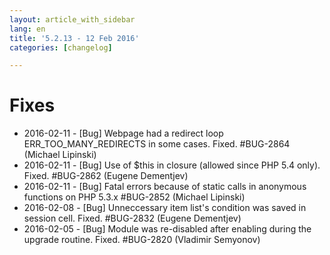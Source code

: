 ```yaml
---
layout: article_with_sidebar
lang: en
title: '5.2.13 - 12 Feb 2016'
categories: [changelog]

---
```




# Fixes

*   2016-02-11 - [Bug] Webpage had a redirect loop ERR_TOO_MANY_REDIRECTS in some cases. Fixed. #BUG-2864 (Michael Lipinski)
*   2016-02-11 - [Bug] Use of $this in closure (allowed since PHP 5.4 only). Fixed. #BUG-2862 (Eugene Dementjev)
*   2016-02-11 - [Bug] Fatal errors because of static calls in anonymous functions on PHP 5.3.x #BUG-2852 (Michael Lipinski)
*   2016-02-08 - [Bug] Unneccessary item list's condition was saved in session cell. Fixed. #BUG-2832 (Eugene Dementjev)
*   2016-02-05 - [Bug] Module was re-disabled after enabling during the upgrade routine. Fixed. #BUG-2820 (Vladimir Semyonov)